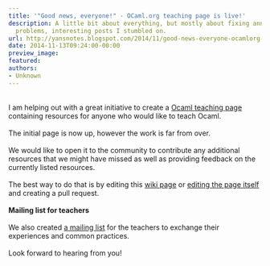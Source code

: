```yaml
---
title: '"Good news, everyone!" - OCaml.org teaching page is live!'
description: A little bit about everything, but mostly about fixing annoying tech
  problems, interesting posts I stumbled on.
url: http://yansnotes.blogspot.com/2014/11/good-news-everyone-ocamlorg-teaching.html
date: 2014-11-13T09:24:00-00:00
preview_image:
featured:
authors:
- Unknown
---
```


<div dir="ltr" style="text-align: left;" trbidi="on">
<br/>
I am helping out with a great initiative to create a <a href="http://ocaml.org/learn/teaching-ocaml.html" target="_blank">Ocaml teaching page </a>containing resources for anyone who would like to teach Ocaml.<br/>
&nbsp; <br/>
The initial page is now up, however the work is far from over. <br/>
<br/>
We would like to open it to the community to contribute any additional resources that we might have missed as well as providing feedback on the currently listed resources.<br/>
<div dir="ltr" style="text-align: left;" trbidi="on">
<br/></div>
<div dir="ltr" style="text-align: left;" trbidi="on">
The best way to do that is by editing this <a href="https://github.com/ocaml/ocaml.org/wiki/OCAML-Teaching-Resources" target="_blank">wiki page</a> or <a href="https://github.com/yansh/ocaml.org/blob/master/site/learn/teaching-ocaml.md" target="_blank">editing the page itself </a>and creating a pull request.<br/>
<br/>
<b>Mailing list for teachers</b> <br/>
<br/></div>
<div dir="ltr" style="text-align: left;" trbidi="on">
We also created <a href="http://lists.ocaml.org/listinfo/teaching" target="_blank">a mailing list</a> for the teachers to exchange their experiences and common practices.<br/>
<br/>
Look forward to hearing from you!</div>
<div dir="ltr" style="text-align: left;" trbidi="on">
<br/></div>
<div dir="ltr" style="text-align: left;" trbidi="on">
<br/></div>
</div>

